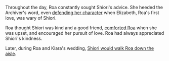 <!-- title: A Witch's Cat -->

Throughout the day, Roa constantly sought Shiori's advice. She heeded the Archiver's word, even [defending her character](https://youtu.be/m2OG5auudrQ?t=2906) when Elizabeth, Roa's first love, was wary of Shiori.

Roa thought Shiori was kind and a good friend, [comforted Roa](https://youtu.be/m2OG5auudrQ?t=11454) when she was upset, and encouraged her pursuit of love. Roa had always appreciated Shiori's kindness.

Later, during Roa and Kiara's wedding, [Shiori would walk Roa down the aisle](https://youtu.be/mb91g7vQSnA?t=10583).